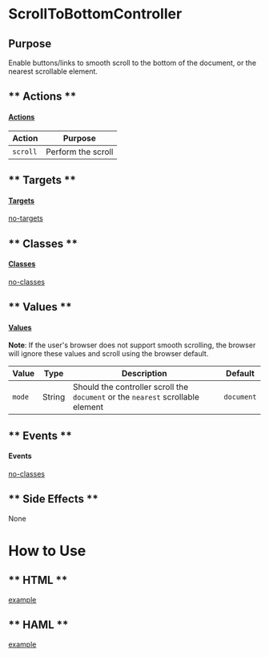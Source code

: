 # ScrollToBottomController

## Purpose

Enable buttons/links to smooth scroll to the bottom of the document, or the nearest scrollable element. 

<!-- tabs:start -->

## ** Actions **

#### [Actions](https://stimulus.hotwire.dev/reference/actions)

| Action | Purpose |
| --- | --- |
| `scroll` | Perform the scroll |

## ** Targets **

#### [Targets](https://stimulus.hotwire.dev/reference/targets)

[no-targets](../_partials/no-targets.md ':include')

## ** Classes **

#### [Classes](https://stimulus.hotwire.dev/reference/classes)

[no-classes](../_partials/no-classes.md ':include')

## ** Values **

#### [Values](https://stimulus.hotwire.dev/reference/values)

**Note**: If the user's browser does not support smooth scrolling, the browser will ignore these values and scroll using the browser default.

| Value | Type | Description | Default |
| --- | --- | --- | --- |
| `mode` | String | Should the controller scroll the `document` or the `nearest` scrollable element  | `document` |

## ** Events **

#### Events

[no-classes](../_partials/no-events.md ':include')

## ** Side Effects **

None

<!-- tabs:end -->

# How to Use

<!-- tabs:start -->

## ** HTML **

[example](../examples/scroll_to_bottom_controller.html ':include :type=code')

## ** HAML **

[example](../examples/scroll_to_bottom_controller.haml ':include :type=code')
<!-- tabs:end -->
